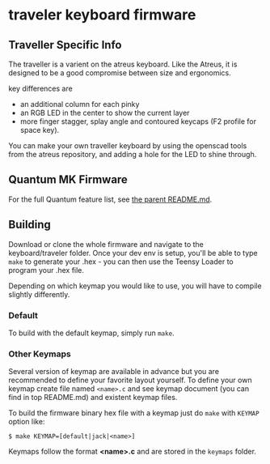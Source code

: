 traveler keyboard firmware
======================

## Traveller Specific Info ##
The traveller is a varient on the atreus keyboard. 
Like the Atreus, it is designed to be a good compromise between size and ergonomics. 

key differences are 
- an additional column for each pinky
- an RGB LED in the center to show the current layer
- more finger stagger,  splay angle and contoured keycaps (F2 profile for space key). 

You can make your own traveller  keyboard by using the openscad tools from the atreus repository, and adding a hole for the LED to shine through. 

## Quantum MK Firmware

For the full Quantum feature list, see [the parent README.md](/README.md).

## Building

Download or clone the whole firmware and navigate to the keyboard/traveler folder. Once your dev env is setup, you'll be able to type `make` to generate your .hex - you can then use the Teensy Loader to program your .hex file. 

Depending on which keymap you would like to use, you will have to compile slightly differently.

### Default
To build with the default keymap, simply run `make`.

### Other Keymaps
Several version of keymap are available in advance but you are recommended to define your favorite layout yourself. To define your own keymap create file named `<name>.c` and see keymap document (you can find in top README.md) and existent keymap files.

To build the firmware binary hex file with a keymap just do `make` with `KEYMAP` option like:
```
$ make KEYMAP=[default|jack|<name>]
```
Keymaps follow the format **__\<name\>.c__** and are stored in the `keymaps` folder.
